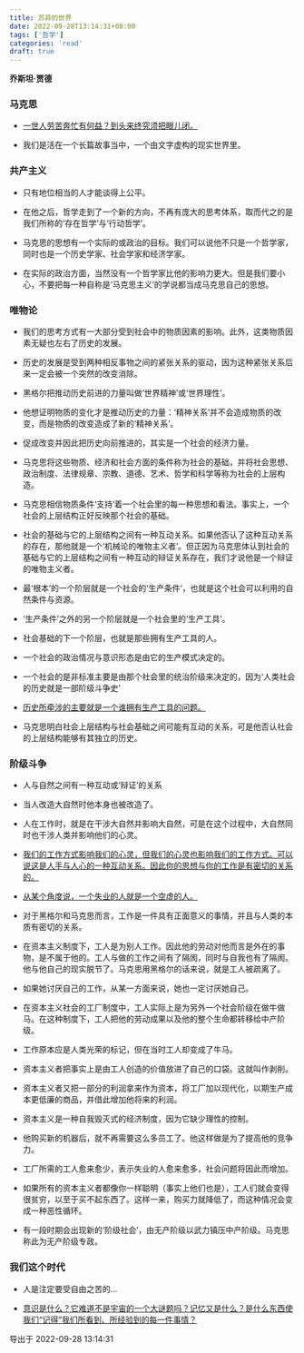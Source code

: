 ```yaml
---
title: 苏菲的世界
date: 2022-09-28T13:14:31+08:00
tags: ['哲学']
categories: 'read'
draft: true
---
```


**乔斯坦·贾德**


### 马克思

* [一世人劳苦奔忙有何益？到头来终究须把眼儿闭。]()

* 我们是活在一个长篇故事当中，一个由文字虚构的现实世界里。


### 共产主义

* 只有地位相当的人才能谈得上公平。

* 在他之后，哲学走到了一个新的方向，不再有庞大的思考体系，取而代之的是我们所称的‘存在哲学’与‘行动哲学’。

* 马克思的思想有一个实际的或政治的目标。我们可以说他不只是一个哲学家，同时也是一个历史学家、社会学家和经济学家。

* 在实际的政治方面，当然没有一个哲学家比他的影响力更大。但是我们要小心，不要把每一种自称是‘马克思主义’的学说都当成马克思自己的思想。


### 唯物论

* 我们的思考方式有一大部分受到社会中的物质因素的影响。此外，这类物质因素无疑也左右了历史的发展。

* 历史的发展是受到两种相反事物之间的紧张关系的驱动，因为这种紧张关系后来一定会被一个突然的改变消除。

* 黑格尔把推动历史前进的力量叫做‘世界精神’或‘世界理性’。

* 他想证明物质的变化才是推动历史的力量：‘精神关系’并不会造成物质的改变，而是物质的改变造成了新的‘精神关系’。

* 促成改变并因此把历史向前推进的，其实是一个社会的经济力量。

* 马克思将这些物质、经济和社会方面的条件称为社会的基础，并将社会思想、政治制度、法律规章、宗教、道德、艺术、哲学和科学等称为社会的上层构造。

* 马克思相信物质条件‘支持’着一个社会里的每一种思想和看法。事实上，一个社会的上层结构正好反映那个社会的基础。

* 社会的基础与它的上层结构之间有一种互动关系。如果他否认了这种互动关系的存在，那他就是一个‘机械论的唯物主义者’。但正因为马克思体认到社会的基础与它的上层结构之间有一种互动的辩证关系存在，我们才说他是一个辩证的唯物主义者。

* 最‘根本’的一个阶层就是一个社会的‘生产条件’，也就是这个社会可以利用的自然条件与资源。

* ‘生产条件’之外的另一个阶层就是一个社会里的‘生产工具’。

* 社会基础的下一个阶层，也就是那些拥有生产工具的人。

* 一个社会的政治情况与意识形态是由它的生产模式决定的。

* 一个社会的是非标准主要是由那个社会里的统治阶级来决定的，因为‘人类社会的历史就是一部阶级斗争史’

* [历史所牵涉的主要就是一个谁拥有生产工具的问题。]()

* 马克思明白社会上层结构与社会基础之间可能有互动的关系，可是他否认社会的上层结构能够有其独立的历史。


### 阶级斗争

* 人与自然之间有一种互动或‘辩证’的关系

* 当人改造大自然时他本身也被改造了。

* 人在工作时，就是在干涉大自然并影响大自然，可是在这个过程中，大自然同时也干涉人类并影响他们的心灵。

* [我们的工作方式影响我们的心灵，但我们的心灵也影响我们的工作方式。可以说这是人手与人心的一种互动关系。因此你的思想与你的工作是有密切的关系的。]()

* [从某个角度说，一个失业的人就是一个空虚的人。]()

* 对于黑格尔和马克思而言，工作是一件具有正面意义的事情，并且与人类的本质有密切的关系。

* 在资本主义制度下，工人是为别人工作。因此他的劳动对他而言是外在的事物，是不属于他的。工人与做的工作之间有了隔阂，同时与自我也有了隔阂。他与他自己的现实脱节了。马克思用黑格尔的话来说，就是工人被疏离了。

* 如果她讨厌自己的工作，从某一方面来说，她也一定讨厌她自己。

* 在资本主义社会的工厂制度中，工人实际上是为另外一个社会阶级在做牛做马。在这种制度下，工人把他的劳动成果以及他的整个生命都转移给中产阶级。

* 工作原本应是人类光荣的标记，但在当时工人却变成了牛马。

* 资本主义者把事实上是由工人创造的价值放进了自己的口袋。这就叫作剥削。

* 资本主义者又把一部分的利润拿来作为资本，将工厂加以现代化，以期生产成本更低廉的商品，并借此增加他将来的利润。

* 资本主义是一种自我毁灭式的经济制度，因为它缺少理性的控制。

* 他购买新的机器后，就不再需要这么多员工了。他这样做是为了提高他的竞争力。

* 工厂所需的工人愈来愈少，表示失业的人愈来愈多，社会问题将因此而增加。

* 如果所有的资本主义者都像你一样聪明（事实上他们也是），工人们就会变得很贫穷，以至于买不起东西了。这样一来，购买力就降低了，而这种情况会变成一种恶性循环。

* 有一段时期会出现新的‘阶级社会’，由无产阶级以武力镇压中产阶级。马克思称此为无产阶级专政。


### 我们这个时代

* 人是注定要受自由之苦的…

* [意识是什么？它难道不是宇宙的一个大谜题吗？记忆又是什么？是什么东西使我们“记得”我们所看到、所经验到的每一件事情？ ]()


导出于 2022-09-28 13:14:31

